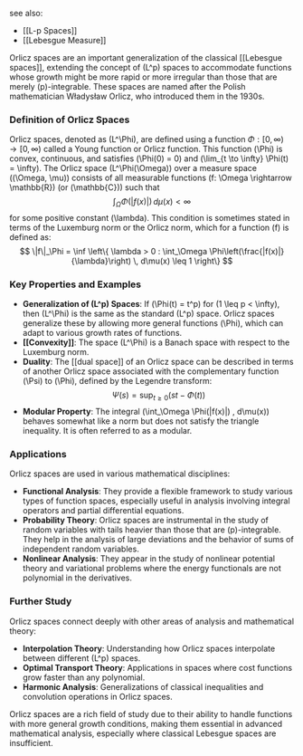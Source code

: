 see also:
- [[L-p Spaces]]
- [[Lebesgue Measure]]

Orlicz spaces are an important generalization of the classical [[Lebesgue spaces]], extending the concept of \(L^p\) spaces to accommodate functions whose growth might be more rapid or more irregular than those that are merely \(p\)-integrable. These spaces are named after the Polish mathematician Władysław Orlicz, who introduced them in the 1930s.

### Definition of Orlicz Spaces

Orlicz spaces, denoted as \(L^\Phi\), are defined using a function $\Phi: [0, \infty) \rightarrow [0, \infty)$ called a Young function or Orlicz function. This function \(\Phi\) is convex, continuous, and satisfies \(\Phi(0) = 0\) and \(\lim_{t \to \infty} \Phi(t) = \infty\). The Orlicz space \(L^\Phi(\Omega)\) over a measure space \((\Omega, \mu)\) consists of all measurable functions \(f: \Omega \rightarrow \mathbb{R}\) (or \(\mathbb{C}\)) such that
$$
\int_\Omega \Phi(|f(x)|) \, d\mu(x) < \infty
$$
for some positive constant \(\lambda\). This condition is sometimes stated in terms of the Luxemburg norm or the Orlicz norm, which for a function \(f\) is defined as:
$$
\|f\|_\Phi = \inf \left\{ \lambda > 0 : \int_\Omega \Phi\left(\frac{|f(x)|}{\lambda}\right) \, d\mu(x) \leq 1 \right\}
$$

### Key Properties and Examples

- **Generalization of \(L^p\) Spaces**: If \(\Phi(t) = t^p\) for \(1 \leq p < \infty\), then \(L^\Phi\) is the same as the standard \(L^p\) space. Orlicz spaces generalize these by allowing more general functions \(\Phi\), which can adapt to various growth rates of functions.
- **[[Convexity]]**: The space \(L^\Phi\) is a Banach space with respect to the Luxemburg norm.
- **Duality**: The [[dual space]] of an Orlicz space can be described in terms of another Orlicz space associated with the complementary function \(\Psi\) to \(\Phi\), defined by the Legendre transform:
  $$
  \Psi(s) = \sup_{t \geq 0} (st - \Phi(t))
  $$
- **Modular Property**: The integral \(\int_\Omega \Phi(|f(x)|) \, d\mu(x)\) behaves somewhat like a norm but does not satisfy the triangle inequality. It is often referred to as a modular.

### Applications

Orlicz spaces are used in various mathematical disciplines:
- **Functional Analysis**: They provide a flexible framework to study various types of function spaces, especially useful in analysis involving integral operators and partial differential equations.
- **Probability Theory**: Orlicz spaces are instrumental in the study of random variables with tails heavier than those that are \(p\)-integrable. They help in the analysis of large deviations and the behavior of sums of independent random variables.
- **Nonlinear Analysis**: They appear in the study of nonlinear potential theory and variational problems where the energy functionals are not polynomial in the derivatives.

### Further Study

Orlicz spaces connect deeply with other areas of analysis and mathematical theory:
- **Interpolation Theory**: Understanding how Orlicz spaces interpolate between different \(L^p\) spaces.
- **Optimal Transport Theory**: Applications in spaces where cost functions grow faster than any polynomial.
- **Harmonic Analysis**: Generalizations of classical inequalities and convolution operations in Orlicz spaces.

Orlicz spaces are a rich field of study due to their ability to handle functions with more general growth conditions, making them essential in advanced mathematical analysis, especially where classical Lebesgue spaces are insufficient.